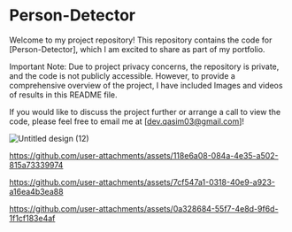 # Person-Detector
Welcome to my project repository! This repository contains the code for [Person-Detector], which I am excited to share as part of my portfolio.

Important Note: Due to project privacy concerns, the repository is private, and the code is not publicly accessible. However, to provide
a comprehensive overview of the project, I have included Images and videos of results in this README file.

If you would like to discuss the project further or arrange a call to view the code, please feel free to email me at [dev.qasim03@gmail.com]!

 ![Untitled design (12)](https://github.com/user-attachments/assets/fe01ab0d-2ef7-4028-a9dc-7bd91fe3ddd9)

 
https://github.com/user-attachments/assets/118e6a08-084a-4e35-a502-815a73339974

https://github.com/user-attachments/assets/7cf547a1-0318-40e9-a923-a16ea4b3ea88

https://github.com/user-attachments/assets/0a328684-55f7-4e8d-9f6d-1f1cf183e4af

